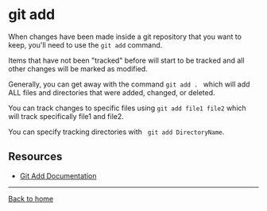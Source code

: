 # git add

When changes have been made inside a git repository that you want to keep, you'll need to use the `git add` command.

Items that have not been "tracked" before will start to be tracked and all other changes will be marked as modified.

Generally, you can get away with the command `git add . ` which will add ALL files and directories that were added, changed, or deleted. 

You can track changes to specific files using `git add file1 file2` which will track specifically file1 and file2. 

You can specify tracking directories with ` git add DirectoryName`.

## Resources 

- [Git Add Documentation](https://git-scm.com/docs/git-add)

---

[Back to home](../README.md)